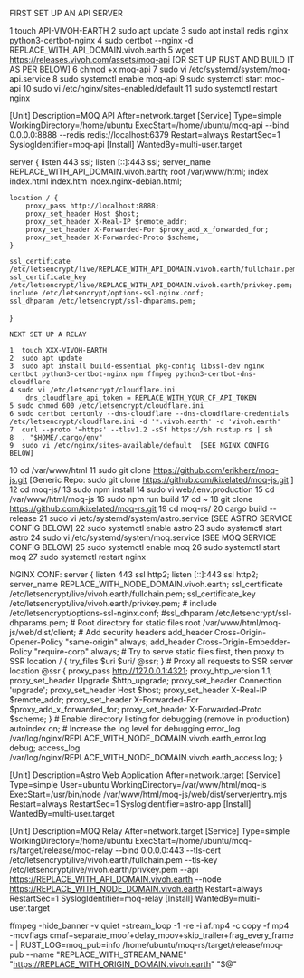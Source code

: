 FIRST SET UP AN API SERVER

1 touch API-VIVOH-EARTH
2 sudo apt update
3 sudo apt install redis nginx python3-certbot-nginx
4 sudo certbot --nginx -d REPLACE_WITH_API_DOMAIN.vivoh.earth
5 wget https://releases.vivoh.com/assets/moq-api [OR SET UP RUST AND BUILD IT AS PER BELOW]
6 chmod +x moq-api
7 sudo vi /etc/systemd/system/moq-api.service
8 sudo systemctl enable moq-api
9 sudo systemctl start moq-api
10 sudo vi /etc/nginx/sites-enabled/default 
11 sudo systemctl restart nginx

[Unit]
Description=MOQ API
After=network.target
[Service]
Type=simple
WorkingDirectory=/home/ubuntu
ExecStart=/home/ubuntu/moq-api --bind 0.0.0.0:8888 --redis redis://localhost:6379
Restart=always
RestartSec=1
SyslogIdentifier=moq-api
[Install]
WantedBy=multi-user.target

server {
    listen 443 ssl;
    listen [::]:443 ssl;
    server_name REPLACE_WITH_API_DOMAIN.vivoh.earth;
    root /var/www/html;
    index index.html index.htm index.nginx-debian.html;

    location / {
        proxy_pass http://localhost:8888;
        proxy_set_header Host $host;
        proxy_set_header X-Real-IP $remote_addr;
        proxy_set_header X-Forwarded-For $proxy_add_x_forwarded_for;
        proxy_set_header X-Forwarded-Proto $scheme;
    }

    ssl_certificate /etc/letsencrypt/live/REPLACE_WITH_API_DOMAIN.vivoh.earth/fullchain.pem;
    ssl_certificate_key /etc/letsencrypt/live/REPLACE_WITH_API_DOMAIN.vivoh.earth/privkey.pem;
    include /etc/letsencrypt/options-ssl-nginx.conf;
    ssl_dhparam /etc/letsencrypt/ssl-dhparams.pem;
}

    NEXT SET UP A RELAY
    
    1  touch XXX-VIVOH-EARTH
    2  sudo apt update
    3  sudo apt install build-essential pkg-config libssl-dev nginx certbot python3-certbot-nginx npm ffmpeg python3-certbot-dns-cloudflare
    4 sudo vi /etc/letsencrypt/cloudflare.ini
    	dns_cloudflare_api_token = REPLACE_WITH_YOUR_CF_API_TOKEN
    5 sudo chmod 600 /etc/letsencrypt/cloudflare.ini
    6 sudo certbot certonly --dns-cloudflare --dns-cloudflare-credentials /etc/letsencrypt/cloudflare.ini -d '*.vivoh.earth' -d 'vivoh.earth'
    7  curl --proto '=https' --tlsv1.2 -sSf https://sh.rustup.rs | sh
    8  . "$HOME/.cargo/env"
    9  sudo vi /etc/nginx/sites-available/default  [SEE NGINX CONFIG BELOW]
   10  cd /var/www/html
   11  sudo git clone https://github.com/erikherz/moq-js.git [Generic Repo: sudo git clone https://github.com/kixelated/moq-js.git ]
   12  cd moq-js/
   13  sudo npm install
   14 sudo vi web/.env.production
   15 cd /var/www/html/moq-js
   16  sudo npm run build 
   17  cd ~
   18  git clone https://github.com/kixelated/moq-rs.git
   19  cd moq-rs/
   20  cargo build --release
   21  sudo vi /etc/systemd/system/astro.service   [SEE ASTRO SERVICE CONFIG BELOW]
   22  sudo systemctl enable astro
   23  sudo systemctl start astro
   24  sudo vi /etc/systemd/system/moq.service   [SEE MOQ SERVICE CONFIG BELOW]
   25  sudo systemctl enable moq
   26  sudo systemctl start moq
   27  sudo systemctl restart nginx

NGINX CONF:
server {
    listen 443 ssl http2;
    listen [::]:443 ssl http2;
    server_name REPLACE_WITH_NODE_DOMAIN.vivoh.earth;
    ssl_certificate /etc/letsencrypt/live/vivoh.earth/fullchain.pem;
    ssl_certificate_key /etc/letsencrypt/live/vivoh.earth/privkey.pem;
    # include /etc/letsencrypt/options-ssl-nginx.conf;
    #ssl_dhparam /etc/letsencrypt/ssl-dhparams.pem;
    # Root directory for static files
    root /var/www/html/moq-js/web/dist/client;
    # Add security headers
    add_header Cross-Origin-Opener-Policy "same-origin" always;
    add_header Cross-Origin-Embedder-Policy "require-corp" always;
    # Try to serve static files first, then proxy to SSR
    location / {
        try_files $uri $uri/ @ssr;
    }
    # Proxy all requests to SSR server
    location @ssr {
        proxy_pass http://127.0.0.1:4321;
        proxy_http_version 1.1;
        proxy_set_header Upgrade $http_upgrade;
        proxy_set_header Connection 'upgrade';
        proxy_set_header Host $host;
        proxy_set_header X-Real-IP $remote_addr;
        proxy_set_header X-Forwarded-For $proxy_add_x_forwarded_for;
        proxy_set_header X-Forwarded-Proto $scheme;
    }
    # Enable directory listing for debugging (remove in production)
    autoindex on;
    # Increase the log level for debugging
    error_log /var/log/nginx/REPLACE_WITH_NODE_DOMAIN.vivoh.earth_error.log debug;
    access_log /var/log/nginx/REPLACE_WITH_NODE_DOMAIN.vivoh.earth_access.log;
}


[Unit]
Description=Astro Web Application
After=network.target
[Service]
Type=simple
User=ubuntu
WorkingDirectory=/var/www/html/moq-js
ExecStart=/usr/bin/node /var/www/html/moq-js/web/dist/server/entry.mjs
Restart=always
RestartSec=1
SyslogIdentifier=astro-app
[Install]
WantedBy=multi-user.target

[Unit]
Description=MOQ Relay
After=network.target
[Service]
Type=simple
WorkingDirectory=/home/ubuntu
ExecStart=/home/ubuntu/moq-rs/target/release/moq-relay --bind 0.0.0.0:443 --tls-cert /etc/letsencrypt/live/vivoh.earth/fullchain.pem --tls-key /etc/letsencrypt/live/vivoh.earth/privkey.pem --api https://REPLACE_WITH_API_DOMAIN.vivoh.earth --node https://REPLACE_WITH_NODE_DOMAIN.vivoh.earth
Restart=always
RestartSec=1
SyslogIdentifier=moq-relay
[Install]
WantedBy=multi-user.target


ffmpeg -hide_banner -v quiet -stream_loop -1 -re -i af.mp4 -c copy -f mp4 -movflags cmaf+separate_moof+delay_moov+skip_trailer+frag_every_frame - | RUST_LOG=moq_pub=info /home/ubuntu/moq-rs/target/release/moq-pub --name "REPLACE_WITH_STREAM_NAME" "https://REPLACE_WITH_ORIGIN_DOMAIN.vivoh.earth" "$@"
